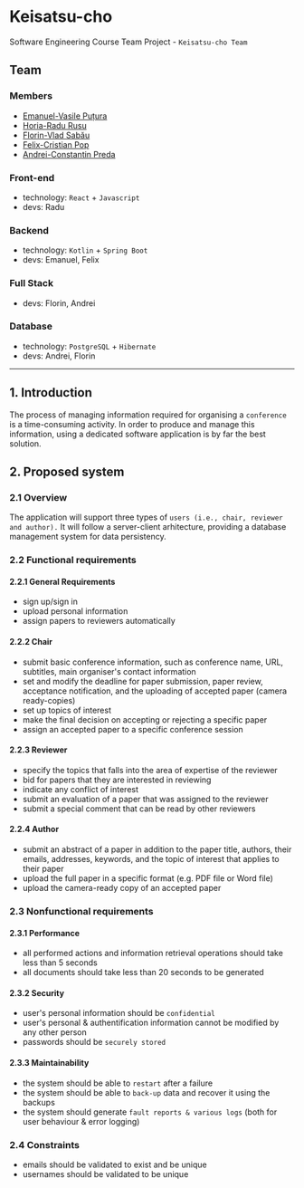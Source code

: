 # Keisatsu-cho
Software Engineering Course Team Project - ```Keisatsu-cho Team```

## Team
### Members
<ul>
    <li><a href="https://github.com/EmanuelPutura">Emanuel-Vasile Puțura</a></li>
    <li><a href="https://github.com/HoriaRaduRusu">Horia-Radu Rusu</a></li>
    <li><a href="https://github.com/nacho-vlad">Florin-Vlad Sabău</a></li>
    <li><a href="https://github.com/916-Pop-Felix">Felix-Cristian Pop</a></li>
    <li><a href="https://github.com/PredaBoss">Andrei-Constantin Preda</a></li>
</ul>

### Front-end
- technology: ```React``` + ```Javascript```
- devs: Radu

### Backend
- technology: ```Kotlin``` + ```Spring Boot```
- devs: Emanuel, Felix

### Full Stack
- devs: Florin, Andrei

### Database
- technology: ```PostgreSQL``` + ```Hibernate```
- devs: Andrei, Florin

<hr/>

## 1. Introduction
The process of managing information required for organising a ```conference``` is a time-consuming activity. In order to produce and manage this information, using a dedicated software application is by far the best solution.

## 2. Proposed system
### 2.1 Overview
The application will support three types of ```users (i.e., chair, reviewer and author).``` It will follow a server-client arhitecture, providing a database management system for data persistency.

### 2.2 Functional requirements
#### 2.2.1 General Requirements
- sign up/sign in
- upload personal information
- assign papers to reviewers automatically

#### 2.2.2 Chair
- submit basic conference information, such as conference name, URL, subtitles, main organiser's contact information
- set and modify the deadline for paper submission, paper review, acceptance notification, and the uploading of accepted paper (camera ready-copies)
- set up topics of interest
- make the final decision on accepting or rejecting a specific paper
- assign an accepted paper to a specific conference session

#### 2.2.3 Reviewer
- specify the topics that falls into the area of expertise of the reviewer
- bid for papers that they are interested in reviewing
- indicate any conflict of interest
- submit an evaluation of a paper that was assigned to the reviewer
- submit a special comment that can be read by other reviewers
 
#### 2.2.4 Author
- submit an abstract of a paper in addition to the paper title, authors, their emails, addresses, keywords, and the topic of interest that applies to their paper
- upload the full paper in a specific format (e.g. PDF file or Word file)
- upload the camera-ready copy of an accepted paper

### 2.3 Nonfunctional requirements
#### 2.3.1 Performance
- all performed actions and information retrieval operations should take less than 5 seconds
- all documents should take less than 20 seconds to be generated

#### 2.3.2 Security
- user's personal information should be ```confidential```
- user's personal & authentification information cannot be modified by any other person
- passwords should be ```securely stored```

#### 2.3.3 Maintainability
- the system should be able to ```restart``` after a failure
- the system should be able to ```back-up``` data and recover it using the backups
- the system should generate ```fault reports & various logs``` (both for user behaviour & error logging)

### 2.4 Constraints
- emails should be validated to exist and be unique
- usernames should be validated to be unique
